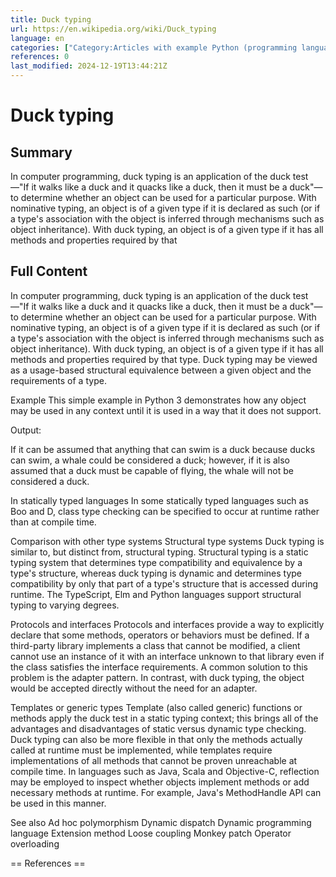 ```yaml
---
title: Duck typing
url: https://en.wikipedia.org/wiki/Duck_typing
language: en
categories: ["Category:Articles with example Python (programming language) code", "Category:Articles with example pseudocode", "Category:Articles with short description", "Category:Ducks in popular culture", "Category:Object-oriented programming", "Category:Short description is different from Wikidata", "Category:Type theory", "Category:Webarchive template wayback links"]
references: 0
last_modified: 2024-12-19T13:44:21Z
---
```


# Duck typing

## Summary

In computer programming, duck typing is an application of the duck test—"If it walks like a duck and it quacks like a duck, then it must be a duck"—to determine whether an object can be used for a particular purpose. With nominative typing, an object is of a given type if it is declared as such (or if a type's association with the object is inferred through mechanisms such as object inheritance). With duck typing, an object is of a given type if it has all methods and properties required by that

## Full Content

In computer programming, duck typing is an application of the duck test—"If it walks like a duck and it quacks like a duck, then it must be a duck"—to determine whether an object can be used for a particular purpose. With nominative typing, an object is of a given type if it is declared as such (or if a type's association with the object is inferred through mechanisms such as object inheritance). With duck typing, an object is of a given type if it has all methods and properties required by that type. Duck typing may be viewed as a usage-based structural equivalence between a given object and the requirements of a type.

Example
This simple example in Python 3 demonstrates how any object may be used in any context until it is used in a way that it does not support.

Output:

If it can be assumed that anything that can swim is a duck because ducks can swim, a whale could be considered a duck; however, if it is also assumed that a duck must be capable of flying, the whale will not be considered a duck.

In statically typed languages
In some statically typed languages such as Boo and D, class type checking can be specified to occur at runtime rather than at compile time.

Comparison with other type systems
Structural type systems
Duck typing is similar to, but distinct from, structural typing. Structural typing is a static typing system that determines type compatibility and equivalence by a type's structure, whereas duck typing is dynamic and determines type compatibility by only that part of a type's structure that is accessed during runtime.
The TypeScript, Elm and Python languages support structural typing to varying degrees.

Protocols and interfaces
Protocols and interfaces provide a way to explicitly declare that some methods, operators or behaviors must be defined. If a third-party library implements a class that cannot be modified, a client cannot use an instance of it with an interface unknown to that library even if the class satisfies the interface requirements. A common solution to this problem is the adapter pattern. In contrast, with duck typing, the object would be accepted directly without the need for an adapter.

Templates or generic types
Template (also called generic) functions or methods apply the duck test in a static typing context; this brings all of the advantages and disadvantages of static versus dynamic type checking. Duck typing can also be more flexible in that only the methods actually called at runtime must be implemented, while templates require implementations of all methods that cannot be proven unreachable at compile time.
In languages such as Java, Scala and Objective-C, reflection may be employed to inspect whether objects implement methods or add necessary methods at runtime. For example, Java's MethodHandle API can be used in this manner.

See also
Ad hoc polymorphism
Dynamic dispatch
Dynamic programming language
Extension method
Loose coupling
Monkey patch
Operator overloading


== References ==
